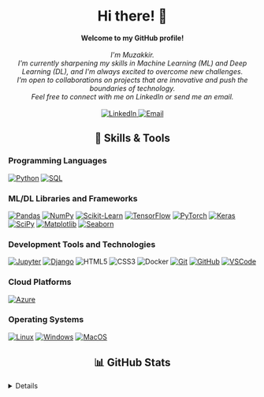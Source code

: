 <h1 align="center">Hi there! 👋</h1>

<p align="center">
    <b>Welcome to my GitHub profile!</b><br><br>
    <i>
        I'm Muzakkir.<br>
        I'm currently sharpening my skills in Machine Learning (ML) and Deep Learning (DL), and I'm always excited to overcome new challenges.<br>
        I'm open to collaborations on projects that are innovative and push the boundaries of technology.<br>
        Feel free to connect with me on LinkedIn or send me an email.<br>
    </i><br>
    <a href="https://www.linkedin.com/in/syed-muzakkir-hussain/">
        <img src="https://img.shields.io/badge/LinkedIn-blue?style=flat-square&logo=linkedin" alt="LinkedIn">
    </a>
    <a href="mailto:muzakkirhussain011@gmail.com">
        <img src="https://img.shields.io/badge/Email-blue?style=flat-square&logo=gmail&logoColor=white" alt="Email">
    </a>
</p>

<h2 align="center">🔧 Skills & Tools</h2>

### Programming Languages

[![Python](https://img.shields.io/badge/python-black?style=for-the-badge&logo=python)](https://github.com/muzakkirhussain011)
[![SQL](https://img.shields.io/badge/sql-black?style=for-the-badge&logo=mysql)](https://github.com/muzakkirhussain011)

### ML/DL Libraries and Frameworks

[![Pandas](https://img.shields.io/badge/pandas-black?style=for-the-badge&logo=pandas)](https://github.com/muzakkirhussain011)
[![NumPy](https://img.shields.io/badge/numpy-black?style=for-the-badge&logo=numpy)](https://github.com/muzakkirhussain011)
[![Scikit-Learn](https://img.shields.io/badge/scikit--learn-black?style=for-the-badge&logo=scikit-learn)](https://github.com/muzakkirhussain011)
[![TensorFlow](https://img.shields.io/badge/TensorFlow-black?style=for-the-badge&logo=TensorFlow&logoColor=white)](https://github.com/muzakkirhussain011)
[![PyTorch](https://img.shields.io/badge/PyTorch-black?style=for-the-badge&logo=PyTorch)](https://github.com/muzakkirhussain011)
[![Keras](https://img.shields.io/badge/Keras-black?style=for-the-badge&logo=keras)](https://github.com/muzakkirhussain011)
[![SciPy](https://img.shields.io/badge/SciPy-black?style=for-the-badge&logo=scipy)](https://github.com/muzakkirhussain011)
[![Matplotlib](https://img.shields.io/badge/Matplotlib-black?style=for-the-badge&logo=Matplotlib)](https://github.com/muzakkirhussain011)
[![Seaborn](https://img.shields.io/badge/Seaborn-black?style=for-the-badge&logo=seaborn)](https://github.com/muzakkirhussain011)

### Development Tools and Technologies

[![Jupyter](https://img.shields.io/badge/Jupyter-black?style=for-the-badge&logo=Jupyter)](https://github.com/muzakkirhussain011)
[![Django](https://img.shields.io/badge/django-black?style=for-the-badge&logo=django)](https://github.com/muzakkirhussain011)
![HTML5](https://img.shields.io/badge/html5-black?style=for-the-badge&logo=html5)
![CSS3](https://img.shields.io/badge/css3-black?style=for-the-badge&logo=css3)
![Docker](https://img.shields.io/badge/docker-black?style=for-the-badge&logo=docker)
[![Git](https://img.shields.io/badge/Git-black?style=for-the-badge&logo=git)](https://github.com/muzakkirhussain011)
[![GitHub](https://img.shields.io/badge/GitHub-black?style=for-the-badge&logo=github)](https://github.com/muzakkirhussain011)
[![VSCode](https://img.shields.io/badge/VSCode-black?style=for-the-badge&logo=visual-studio-code)](https://github.com/muzakkirhussain011)

### Cloud Platforms

[![Azure](https://img.shields.io/badge/Azure-black?style=for-the-badge&logo=microsoft-azure)](https://github.com/muzakkirhussain011)

### Operating Systems

[![Linux](https://img.shields.io/badge/linux-black?style=for-the-badge&logo=Linux)](https://github.com/muzakkirhussain011)
[![Windows](https://img.shields.io/badge/Windows-black?style=for-the-badge&logo=Windows)](https://github.com/muzakkirhussain011)
[![MacOS](https://img.shields.io/badge/MacOS-black?style=for-the-badge&logo=Apple)](https://github.com/muzakkirhussain011)

<h2 align="center">📊 GitHub Stats</h2>

<details>
<p align="center">
  <a href="https://github.com/muzakkirhussain011">
    <img src="http://github-profile-summary-cards.vercel.app/api/cards/profile-details?username=muzakkirhussain011&theme=transparent" />
  </a>
  <a href="https://github.com/muzakkirhussain011">
    <img src="https://github-readme-streak-stats.herokuapp.com/?user=muzakkirhussain011&hide_border=true&card_width=338&theme=transparent" />
  </a>
  <a href="https://github.com/muzakkirhussain011">
    <img src="http://github-profile-summary-cards.vercel.app/api/cards/stats?username=muzakkirhussain011&theme=transparent" />
  </a>
</p>
<img src="https://github-readme-stats.vercel.app/api/top-langs/?username=muzakkirhussain011&hide_border=true&theme=tokyonight" alt="Top Languages" width="24%"/>&nbsp;&nbsp;&nbsp;&nbsp;&nbsp;&nbsp;&nbsp;
<img src="https://github-readme-activity-graph.vercel.app/graph?username=muzakkirhussain011&hide_border=true&theme=tokyo-night" width="66%">
<br><br>
<img src="https://github-readme-streak-stats.herokuapp.com/?user=muzakkirhussain011&hide_border=true&theme=tokyonight" alt="Streak Stats" width="47%"/>&nbsp;&nbsp;&nbsp;&nbsp;&nbsp;&nbsp;&nbsp;<img src="https://github-readme-stats.vercel.app/api?username=muzakkirhussain011&hide_border=true&theme=tokyonight" alt="Streak Stats" width="43%"/>
``
</details>


